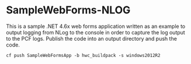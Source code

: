 # SampleWebForms-NLOG
This is a sample .NET 4.6x web forms application written as an example to output logging from NLog to the console in order to capture the log output to the PCF logs. Publish the code into an output directory and push the code.

`cf push SampleWebFormsApp -b hwc_buildpack -s windows2012R2`
